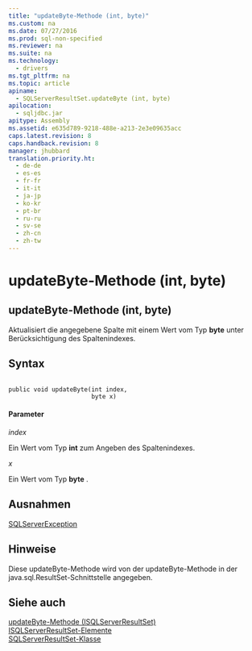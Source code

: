 ```yaml
---
title: "updateByte-Methode (int, byte)"
ms.custom: na
ms.date: 07/27/2016
ms.prod: sql-non-specified
ms.reviewer: na
ms.suite: na
ms.technology: 
  - drivers
ms.tgt_pltfrm: na
ms.topic: article
apiname: 
  - SQLServerResultSet.updateByte (int, byte)
apilocation: 
  - sqljdbc.jar
apitype: Assembly
ms.assetid: e635d789-9218-488e-a213-2e3e09635acc
caps.latest.revision: 8
caps.handback.revision: 8
manager: jhubbard
translation.priority.ht: 
  - de-de
  - es-es
  - fr-fr
  - it-it
  - ja-jp
  - ko-kr
  - pt-br
  - ru-ru
  - sv-se
  - zh-cn
  - zh-tw
---
```

# updateByte-Methode (int, byte)
    
## updateByte\-Methode \(int, byte\)  
 Aktualisiert die angegebene Spalte mit einem Wert vom Typ **byte** unter Berücksichtigung des Spaltenindexes.  
  
## Syntax  
  
```  
  
public void updateByte(int index,  
                       byte x)  
```  
  
#### Parameter  
 *index*  
  
 Ein Wert vom Typ **int** zum Angeben des Spaltenindexes.  
  
 *x*  
  
 Ein Wert vom Typ **byte** .  
  
## Ausnahmen  
 [SQLServerException](../content/SQLServerException-Class.md)  
  
## Hinweise  
 Diese updateByte\-Methode wird von der updateByte\-Methode in der java.sql.ResultSet\-Schnittstelle angegeben.  
  
## Siehe auch  
 [updateByte-Methode &#40;ISQLServerResultSet&#41;](../content/updateByte-Method--SQLServerResultSet-.md)   
 [ISQLServerResultSet-Elemente](../content/SQLServerResultSet-Members.md)   
 [SQLServerResultSet-Klasse](../content/SQLServerResultSet-Class.md)  
  
  